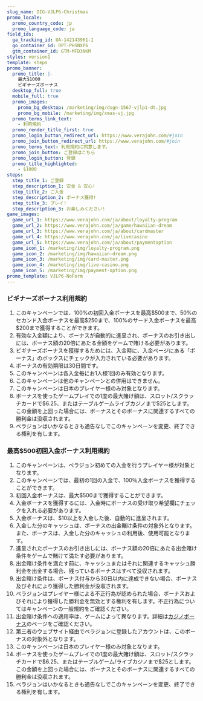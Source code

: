 ```yaml
---
slug_name: DIG-VJLP6-Christmas
promo_locale:
  promo_country_code: jp
  promo_language_code: ja
field_ids:
  ga_tracking_id: UA-142143961-1
  go_container_id: OPT-PHSNXP6
  gtm_container_id: GTM-MFD3NKM
styles: version1
template: steps
promo_banner:
  promo_title: |-
    最大$1000
    ビギナーズボーナス
  desktop_full: true
  mobile_full: true
  promo_images:
    promo_bg_desktop: /marketing/img/dsgn-1567-vjlp1-dt.jpg
    promo_bg_mobile: /marketing/img/xmas-vj.jpg
  promo_terms_link_text:
    - 利用規約
  promo_render_title_first: true
  promo_login_button_redirect_url: https://www.verajohn.com/#join
  promo_join_button_redirect_url: https://www.verajohn.com/#join
  promo_terms_text: 利用規約に同意します。
  promo_join_button: ご登録はこちら
  promo_login_button: 登録
  promo_title_highlighted:
    - $1000
steps:
  step_title_1: ご登録
  step_description_1: 安全 & 安心!
  step_title_2: ご入金
  step_description_2: ボーナス獲得!
  step_title_3: プレイ!
  step_description_3: お楽しみください!
game_images:
  game_url_1: https://www.verajohn.com/ja/about/loyalty-program
  game_url_2: https://www.verajohn.com/ja/game/hawaiian-dream
  game_url_3: https://www.verajohn.com/ja/about/cardmaster
  game_url_4: https://www.verajohn.com/ja/livecasino
  game_url_5: https://www.verajohn.com/ja/about/paymentoption
  game_icon_1: /marketing/img/loyalty-program.png
  game_icon_2: /marketing/img/hawaiian-dream.png
  game_icon_3: /marketing/img/card-master.png
  game_icon_4: /marketing/img/live-casino.png
  game_icon_5: /marketing/img/payment-option.png
promo_template: VJLP6-NoForm
---
```

<h3>ビギナーズボーナス利用規約</h3>

<ol>

<li>このキャンペーンでは、100%の初回入金ボーナスを最高$500まで、50%のセカンド入金ボーナスを最高$250まで、100%のサード入金ボーナスを最高$200まで獲得することができます。</li>

<li>有効な入金額により、ボーナスが自動的に進呈され、ボーナスのお引き出しには、ボーナス額の20倍にあたる金額をゲームで賭ける必要があります。</li>

<li>ビギナーズボーナスを獲得するためには、入金時に、入金ページにある「ボーナス」のボックスにチェックが入力されている必要があります。</li>

<li>ボーナスの有効期限は30日間です。</li>

<li>このキャンペーンは各入金毎にお1人様1回のみ有効となります。</li>

<li>このキャンペーンは他のキャンペーンとの併用はできません。</li>

<li>このキャンペーンは日本のプレイヤー様のみ対象となります。</li>

<li>ボーナスを使ったゲームプレイでの1度の最大賭け額は、スロット/スクラッチカードで$6.25、またはテーブルゲームライブカジノまで$25とします。この金額を上回った場合には、ボーナスとそのボーナスに関連するすべての勝利金は没収されます。</li>

<li>ベラジョンはいかなるときも通告なしでこのキャンペーンを変更、終了できる権利を有します。</li>

</ol>

<h3>最高$500初回入金ボーナス利用規約</h3>

<ol>

<li>このキャンペーンは、ベラジョン初めての入金を行うプレイヤー様が対象となります。</li>

<li>このキャンペーンでは、最初の1回の入金で、100％入金ボーナスを獲得することができます。</li>

<li>初回入金ボーナスは、最大$500まで獲得することができます。</li>

<li>入金ボーナスを獲得するには、入金時にボーナスの受け取り希望欄にチェックを入れる必要があります。</li>

<li>入金ボーナスは、$10以上を入金した後、自動的に進呈されます。</li>

<li>入金した分のキャッシュは、ボーナスの出金賭け条件の対象外となります。また、ボーナスは、入金した分のキャッシュの利用後、使用可能となります。</li>

<li>進呈されたボーナスのお引き出しには、ボーナス額の20倍にあたる出金賭け条件をゲームで賭けて満たす必要があります。</li>

<li>出金賭け条件を満たす前に、キャッシュまたはそれに関連するキャッシュ勝利金を出金する場合、残っているボーナスはすべて没収されます。</li>

<li>出金賭け条件は、ボーナス付与から30日以内に達成できない場合、ボーナス及びそれにより獲得した勝利金が没収されます。</li>

<li>ベラジョンはプレイヤー様による不正行為が認められた場合、ボーナスおよびそれにより獲得した勝利金を無効とする権利を有します。不正行為についてはキャンペーンの一般規約をご確認ください。</li>

<li>出金賭け条件への適用率は、ゲームによって異なります。詳細は<a href="https://www.verajohn.com/ja/about/our-casino-bonuses">カジノボーナス</a>のページをご確認ください。</li>

<li>第三者のウェブサイト経由でベラジョンに登録したアカウントは、このボーナスの対象外となります。</li>

<li>このキャンペーンは日本のプレイヤー様のみ対象となります。</li>

<li>ボーナスを使ったゲームプレイでの1度の最大賭け額は、スロット/スクラッチカードで$6.25、またはテーブルゲーム/ライブカジノまで$25とします。この金額を上回った場合には、ボーナスとそのボーナスに関連するすべての勝利金は没収されます。</li>

<li>ベラジョンはいかなるときも通告なしでこのキャンペーンを変更、終了できる権利を有します。</li>

</ol>

